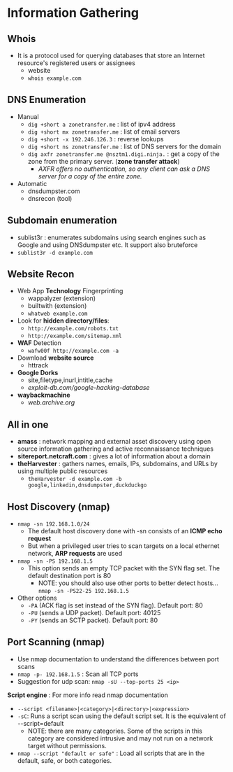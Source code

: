 # Information Gathering

## Whois

* It is a protocol used for querying databases that store an Internet resource's registered users or assignees
  * website
  * `whois example.com`

## DNS Enumeration

* Manual
  * `dig +short a zonetransfer.me` : list of ipv4 address
  * `dig +short mx zonetransfer.me` : list of email servers
  * `dig +short -x 192.246.126.3` : reverse lookups
  * `dig +short ns zonetransfer.me` : list of DNS servers for the domain
  * `dig axfr zonetransfer.me @nsztm1.digi.ninja.` : get a copy of the zone from the primary server. (**zone transfer attack**)
    * _AXFR offers no authentication, so any client can ask a DNS server for a copy of the entire zone._
* Automatic
  * dnsdumpster.com
  * dnsrecon (tool)

## Subdomain enumeration

* sublist3r : enumerates subdomains using search engines such as Google and using DNSdumpster etc. It support also bruteforce
* `sublist3r -d example.com`

## Website Recon

* Web App **Technology** Fingerprinting
  * wappalyzer (extension)
  * builtwith (extension)
  * `whatweb example.com`
* Look for **hidden directory/files**:
  * `http://example.com/robots.txt`
  * `http://example.com/sitemap.xml`
* **WAF** Detection
  * `wafw00f http://example.com -a`
* Download **website source**
  * httrack
* **Google Dorks**
  * site,filetype,inurl,intitle,cache
  * _exploit-db.com/google-hacking-database_
* **waybackmachine**
  * _web.archive.org_

## All in one

* **amass** : network mapping and external asset discovery using open source information gathering and active reconnaissance techniques
* **sitereport.netcraft.com** : gives a lot of information about a domain
* **theHarvester** : gathers names, emails, IPs, subdomains, and URLs by using multiple public resources
  * `theHarvester -d example.com -b google,linkedin,dnsdumpster,duckduckgo`

## Host Discovery (nmap)

* `nmap -sn 192.168.1.0/24`
  * The default host discovery done with -sn consists of an **ICMP echo request**
  * But when a privileged user tries to scan targets on a local ethernet network, **ARP requests** are used
* `nmap -sn -PS 192.168.1.5`
  * This option sends an empty TCP packet with the SYN flag set. The default destination port is 80
    * NOTE: you should also use other ports to better detect hosts... `nmap -sn -PS22-25 192.168.1.5`
* Other options
  * `-PA` (ACK flag is set instead of the SYN flag). Default port: 80
  * `-PU` (sends a UDP packet). Default port: 40125
  * `-PY` (sends an SCTP packet). Default port: 80

## Port Scanning (nmap)

* Use nmap documentation to understand the differences between port scans
* `nmap -p- 192.168.1.5` : Scan all TCP ports
* Suggestion for udp scan: `nmap -sU --top-ports 25 <ip>`

**Script engine** : For more info read nmap documentation

* `--script <filename>|<category>|<directory>|<expression>`
* `-sC`: Runs a script scan using the default script set. It is the equivalent of --script=default
  * NOTE: there are many categories. Some of the scripts in this category are considered intrusive and may not run on a network target without permissions.
* `nmap --script "default or safe"` : Load all scripts that are in the default, safe, or both categories.
